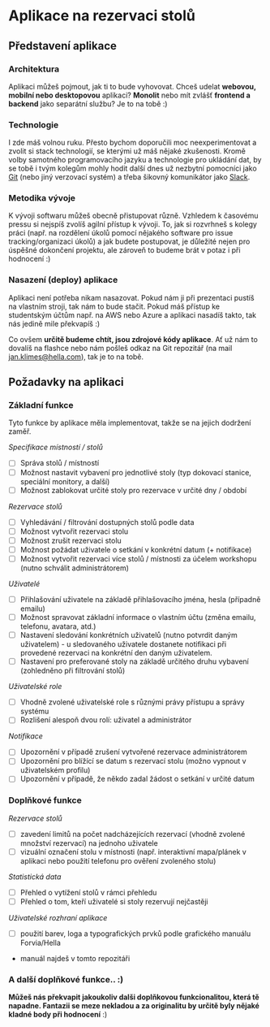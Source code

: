 # Aplikace na rezervaci stolů

## Představení aplikace

### Architektura

Aplikaci můžeš pojmout, jak ti to bude vyhovovat. Chceš udelat **webovou, mobilní nebo desktopovou** aplikaci? **Monolit** nebo mít zvlášť **frontend a backend** jako separátní službu? Je to na tobě :)

### Technologie

I zde máš volnou ruku. Přesto bychom doporučili moc neexperimentovat a zvolit si stack technologií, se kterými už máš nějaké zkušenosti. Kromě volby samotného programovacího jazyku a technologie pro ukládání dat, by se tobě i tvým kolegům mohly hodit další dnes už nezbytní pomocníci jako [Git](https://git-scm.com/) (nebo jiný verzovací systém) a třeba šikovný komunikátor jako [Slack](https://slack.com/).

### Metodika vývoje

K vývoji softwaru můžeš obecně přistupovat různě. Vzhledem k časovému pressu si nejspíš zvolíš agilní přístup k vývoji. To, jak si rozvrhneš s kolegy práci (např. na rozdělení úkolů pomocí nějakého software pro issue tracking/organizaci úkolů) a jak budete postupovat, je důležité nejen pro úspěšné dokončení projektu, ale zároveň to budeme brát v potaz i při hodnocení :)

### Nasazení (deploy) aplikace

Aplikaci není potřeba nikam nasazovat. Pokud nám ji při prezentaci pustíš na vlastním stroji, tak nám to bude stačit. Pokud máš přístup ke studentským účtům např. na AWS nebo Azure a aplikaci nasadíš takto, tak nás jedině mile překvapíš :)

Co ovšem **určitě budeme chtít, jsou zdrojové kódy aplikace**. Ať už nám to dovalíš na flashce nebo nám pošleš odkaz na Git repozitář (na mail jan.klimes@hella.com), tak je to na tobě.

## Požadavky na aplikaci

### Základní funkce

Tyto funkce by aplikace měla implementovat, takže se na jejich dodržení zaměř.

*Specifikace místností / stolů*
- [ ] Správa stolů / místností
- [ ] Možnost nastavit vybavení pro jednotlivé stoly (typ dokovací stanice, speciální monitory, a další)
- [ ] Možnost zablokovat určité stoly pro rezervace v určité dny / období

*Rezervace stolů*
- [ ] Vyhledávání / filtrování dostupných stolů podle data
- [ ] Možnost vytvořit rezervaci stolu  
- [ ] Možnost zrušit rezervaci stolu
- [ ] Možnost požádat uživatele o setkání v konkrétní datum (+ notifikace)
- [ ] Možnost vytvořit rezervaci více stolů / místnosti za účelem workshopu (nutno schválit administrátorem)

*Uživatelé*
- [ ] Přihlašování uživatele na základě přihlašovacího jména, hesla (případně emailu)
- [ ] Možnost spravovat základní informace o vlastním účtu (změna emailu, telefonu, avatara, atd.)
- [ ] Nastavení sledování konkrétních uživatelů (nutno potvrdit daným uživatelem) - u sledovaného uživatele dostanete notifikaci při provedené rezervaci na konkrétní den daným uživatelem.
- [ ] Nastavení pro preferované stoly na základě určitého druhu vybavení (zohledněno při filtrování stolů)
  
*Uživatelské role*
- [ ] Vhodně zvolené uživatelské role s různými právy přístupu a správy systému
- [ ] Rozlišení alespoň dvou rolí: uživatel a administrátor

*Notifikace*
- [ ] Upozornění v případě zrušení vytvořené rezervace administrátorem
- [ ] Upozornění pro blížící se datum s rezervací stolu (možno vypnout v uživatelském profilu)
- [ ] Upozornění v případě, že někdo zadal žádost o setkání v určité datum
  
### Doplňkové funkce

*Rezervace stolů*
- [ ] zavedení limitů na počet nadcházejících rezervací (vhodně zvolené množství rezervací) na jednoho uživatele
- [ ] vizuální označení stolu v místnosti (např. interaktivní mapa/plánek v aplikaci nebo použití telefonu pro ověření zvoleného stolu)
 
*Statistická data*
- [ ] Přehled o vytížení stolů v rámci přehledu 
- [ ] Přehled o tom, kteří uživatelé si stoly rezervují nejčastěji

*Uživatelské rozhraní aplikace*
- [ ] použití barev, loga a typografických prvků podle grafického manuálu Forvia/Hella
- manuál najdeš v tomto repozitáři

### A další doplňkové funkce.. :)

**Můžeš nás překvapit jakoukoliv dalši doplňkovou funkcionalitou, která tě napadne. Fantazii se meze nekladou a za originalitu by určitě byly nějaké kladné body při hodnocení** :)
